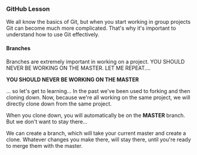 ### GitHub Lesson

We all know the basics of Git, but when you start working in group projects Git can become much more complicated. That's why it's important to understand how to use Git effectively.


#### Branches
Branches are extremely important in working on a project. YOU SHOULD NEVER BE WORKING ON THE MASTER. LET ME REPEAT....

<b> YOU SHOULD **NEVER** BE WORKING ON THE MASTER</b>

... so let's get to learning... In the past we've been used to forking and then cloning down. Now, because we're all working on the same project, we will directly clone down from the same project.

When you clone down, you will automatically be on the **MASTER** branch. But we don't want to stay there...

We can create a branch, which will take your current master and create a clone. Whatever changes you make there, will stay there, until you're ready to merge them with the master.
